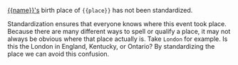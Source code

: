 [{{name}}'s](https://familysearch.org/tree/person/{{pid}}/details) birth place of `{{place}}` has not been standardized.

Standardization ensures that everyone knows where this event took place.
Because there are many different ways to spell or qualify a place, it may not always be obvious where that place actually is.
Take `London` for example. Is this the London in England, Kentucky, or Ontario?
By standardizing the place we can avoid this confusion.